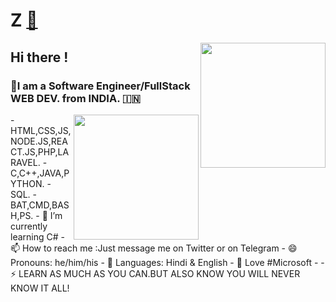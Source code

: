 
# Z  [🔗](https://zravi.github.io/)
<img align='right' src='https://user-images.githubusercontent.com/5713670/87202985-820dcb80-c2b6-11ea-9f56-7ec461c497c3.gif' width='200"'>

## Hi there !
### 🔭I am a Software Engineer/FullStack WEB DEV. from INDIA.  🇮🇳
<img align='right' src='https://user-images.githubusercontent.com/5713670/87202985-820dcb80-c2b6-11ea-9f56-7ec461c497c3.gif' width='200"'>
- HTML,CSS,JS,NODE.JS,REACT.JS,PHP,LARAVEL.
- C,C++,JAVA,PYTHON.
- SQL.
- BAT,CMD,BASH,PS.
- 🌱 I’m currently learning C#
- 📫 How to reach me :Just message me on Twitter or on Telegram
- 😄 Pronouns: he/him/his
- 💬 Languages: Hindi & English
- 📱 Love #Microsoft
- 
- ⚡ LEARN AS MUCH AS YOU CAN.BUT ALSO KNOW YOU WILL NEVER KNOW IT ALL!

<!--
**zravi/zravi** is a ✨ _special_ ✨ repository because its `README.md` (this file) appears on your GitHub profile
-->

